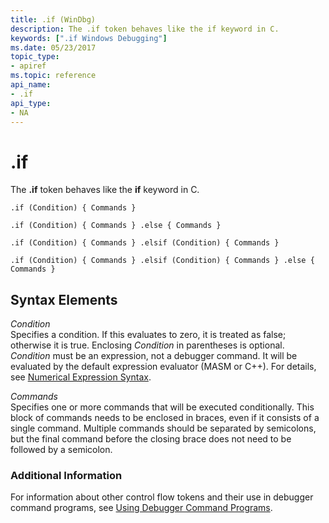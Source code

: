 ```yaml
---
title: .if (WinDbg)
description: The .if token behaves like the if keyword in C.
keywords: [".if Windows Debugging"]
ms.date: 05/23/2017
topic_type:
- apiref
ms.topic: reference
api_name:
- .if
api_type:
- NA
---
```


# .if


The **.if** token behaves like the **if** keyword in C.

```dbgcmd
.if (Condition) { Commands } 

.if (Condition) { Commands } .else { Commands } 

.if (Condition) { Commands } .elsif (Condition) { Commands } 

.if (Condition) { Commands } .elsif (Condition) { Commands } .else { Commands } 
```

## <span id="ddk_token_if_dbg"></span><span id="DDK_TOKEN_IF_DBG"></span>Syntax Elements


<span id="_______Condition______"></span><span id="_______condition______"></span><span id="_______CONDITION______"></span> *Condition*   
Specifies a condition. If this evaluates to zero, it is treated as false; otherwise it is true. Enclosing *Condition* in parentheses is optional. *Condition* must be an expression, not a debugger command. It will be evaluated by the default expression evaluator (MASM or C++). For details, see [Numerical Expression Syntax](numerical-expression-syntax.md).

<span id="_______Commands______"></span><span id="_______commands______"></span><span id="_______COMMANDS______"></span> *Commands*   
Specifies one or more commands that will be executed conditionally. This block of commands needs to be enclosed in braces, even if it consists of a single command. Multiple commands should be separated by semicolons, but the final command before the closing brace does not need to be followed by a semicolon.

### <span id="Additional_Information"></span><span id="additional_information"></span><span id="ADDITIONAL_INFORMATION"></span>Additional Information

For information about other control flow tokens and their use in debugger command programs, see [Using Debugger Command Programs](using-debugger-command-programs.md).

 

 





